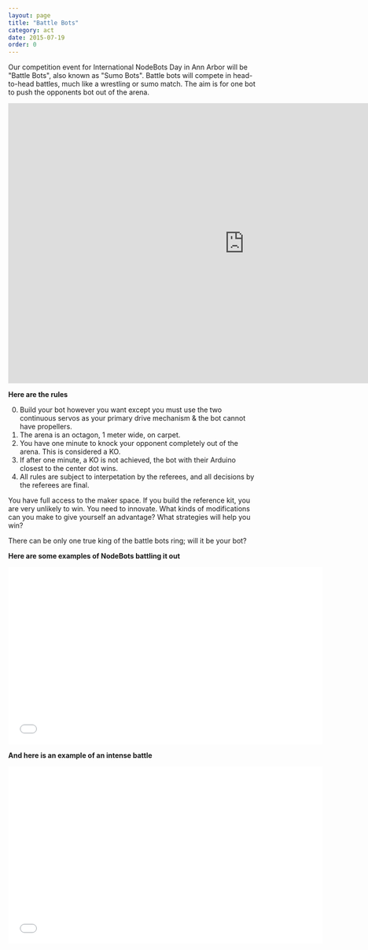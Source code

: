 ```yaml
---
layout: page
title: "Battle Bots"
category: act
date: 2015-07-19
order: 0
---
```


Our competition event for International NodeBots Day in Ann Arbor will be "Battle Bots", also known as "Sumo Bots".  Battle bots will compete in head-to-head battles, much like a wrestling or sumo match.  The aim is for one bot to push the opponents bot out of the arena.

<iframe src="https://docs.google.com/presentation/d/1E78GH9epBRUq0gZqgUHLucQWxyw9m3sY91pWXD6_wlA/embed?start=true&loop=true&delayms=3000" frameborder="0" width="960" height="569" allowfullscreen="true" mozallowfullscreen="true" webkitallowfullscreen="true"></iframe>

**Here are the rules**

0. Build your bot however you want except you must use the two continuous servos as your primary drive mechanism & the bot cannot have propellers.
0. The arena is an octagon, 1 meter wide, on carpet.
0. You have one minute to knock your opponent completely out of the arena.  This is considered a KO.
0. If after one minute, a KO is not achieved, the bot with their Arduino closest to the center dot wins.
0. All rules are subject to interpetation by the referees, and all decisions by the referees are final.

You have full access to the maker space.  If you build the reference kit, you are very unlikely to win.  You need to innovate.  What kinds of modifications can you make to give yourself an advantage? What strategies will help you win?

There can be only one true king of the battle bots ring; will it be your bot?

**Here are some examples of NodeBots battling it out**

<iframe width="640" height="360" src="//www.youtube.com/embed/pmp_hCg6jGQ" frameborder="0" allowfullscreen></iframe>

**And here is an example of an intense battle**

<iframe width="640" height="360" src="//www.youtube.com/embed/OA97THHGgEo" frameborder="0" allowfullscreen></iframe>

